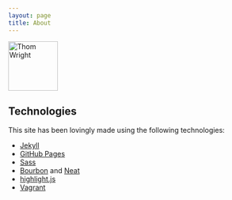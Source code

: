 ```yaml
---
layout: page
title: About
---
```


<a href="//registry.jsonresume.org/thomwright" target="_blank">
  <img class="img-circle round-icon" height="100" width="100" alt="Thom Wright" src="//www.gravatar.com/avatar/b5c94d56e4e52feeb6d6568c8450a6a0?s=100&amp;r=pg">
</a> <a class="round-icon mega-octicon octicon-mark-github" href="//github.com/ThomWright" target="_blank"></a>

## Technologies
This site has been lovingly made using the following technologies:

- [Jekyll](http://jekyllrb.com/)
- [GitHub Pages](https://pages.github.com/)
- [Sass](http://sass-lang.com/)
- [Bourbon](http://bourbon.io/) and [Neat](http://neat.bourbon.io/)
- [highlight.js](https://highlightjs.org/)
- [Vagrant](https://www.vagrantup.com/)
